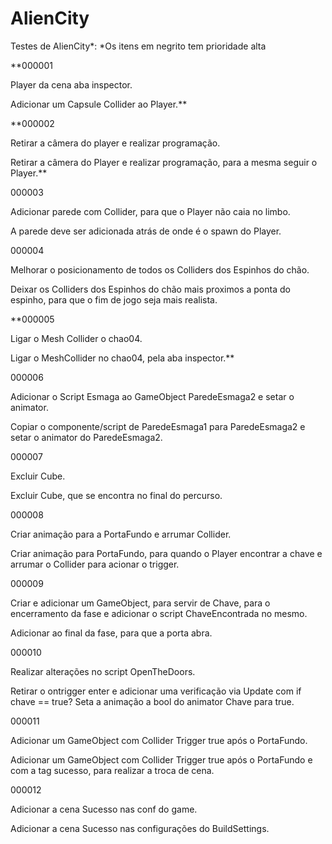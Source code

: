 # AlienCity
Testes de AlienCity*:
*Os itens em negrito tem prioridade alta



**000001
<p />
Player da cena aba inspector.
<p />
Adicionar um Capsule Collider ao Player.** 
<p />

**000002
<p />
Retirar a câmera do player e realizar programação.
<p />
Retirar a câmera do Player e realizar programação, para a mesma seguir o Player.**
<p />

000003
<p />
Adicionar parede com Collider, para que o Player não caia no limbo.
<p />
A parede deve ser adicionada atrás de onde é o spawn do Player. 
<p />


000004 
<p />
Melhorar o posicionamento de todos os Colliders dos Espinhos do chão. 
<p />
Deixar os Colliders dos Espinhos do chão mais proximos a ponta do espinho, para que o fim de jogo seja mais realista. 
<p />


**000005
<p />
Ligar o Mesh Collider o chao04.
<p />
Ligar o MeshCollider no chao04, pela aba inspector.**
<p />


000006 
<p />
Adicionar o Script Esmaga ao GameObject ParedeEsmaga2 e setar o animator. 
<p />
Copiar o componente/script de ParedeEsmaga1 para ParedeEsmaga2 e setar o animator do ParedeEsmaga2. 
<p />


000007 
<p />
Excluir Cube.
<p />
Excluir Cube, que se encontra no final do percurso. 
<p />


000008
<p />
Criar animação para a PortaFundo e arrumar Collider.
<p />
Criar animação para PortaFundo, para quando o Player encontrar a chave e arrumar o Collider para acionar o trigger. 
<p />


000009 
<p />
Criar e adicionar um GameObject, para servir de Chave, para o encerramento da fase e adicionar o script ChaveEncontrada no mesmo.
<p />
Adicionar ao final da fase, para que a porta abra. 
<p />


000010
<p />
Realizar alterações no script OpenTheDoors.
<p />
Retirar o ontrigger enter e adicionar uma verificação via Update com if chave == true? Seta a animação a bool do animator Chave para true. 
<p />


000011 
<p />
Adicionar um GameObject com Collider Trigger true após o PortaFundo. 
<p />
Adicionar um GameObject com Collider Trigger true após o PortaFundo e com a tag sucesso, para realizar a troca de cena. 
<p />


000012 
<p />
Adicionar a cena Sucesso nas conf do game. 
<p />
Adicionar a cena Sucesso nas configurações do BuildSettings. 
<p />
 
